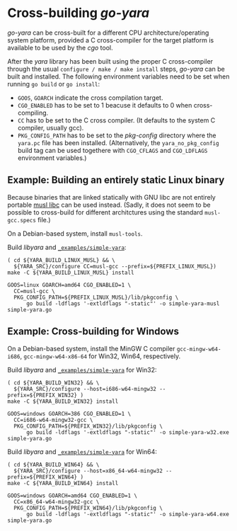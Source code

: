 # Cross-building _go-yara_

_go-yara_ can be cross-built for a different CPU
architecture/operating system platform, provided a C cross-compiler
for the target platform is available to be used by the _cgo_ tool.

After the _yara_ library has been built using the proper C
cross-compiler through the usual `configure / make / make install`
steps, _go-yara_ can be built and installed. The following environment
variables need to be set when running `go build` or `go install`:

- `GOOS`, `GOARCH` indicate the cross compilation target.
- `CGO_ENABLED` has to be set to 1 beacuse it defaults to 0 when
  cross-compiling.
- `CC` has to be set to the C cross compiler. (It defaults to the
  system C compiler, usually gcc).
- `PKG_CONFIG_PATH` has to be set to the _pkg-config_ directory where
  the `yara.pc` file has been installed. (Alternatively, the
  `yara_no_pkg_config` build tag can be used togethere with
  `CGO_CFLAGS` and `CGO_LDFLAGS` environment variables.)

## Example: Building an entirely static Linux binary

Because binaries that are linked statically with GNU libc are not
entirely portable [musl libc](https://www.musl-libc.org/) can be used
instead. (Sadly, it does not seem to be possible to cross-build for
different architctures using the standard `musl-gcc.specs` file.)

On a Debian-based system, install `musl-tools`.

Build _libyara_ and [`_examples/simple-yara`](_examples/simple-yara):
``` shell
( cd ${YARA_BUILD_LINUX_MUSL} && \
  ${YARA_SRC}/configure CC=musl-gcc --prefix=${PREFIX_LINUX_MUSL})
make -C ${YARA_BUILD_LINUX_MUSL} install

GOOS=linux GOARCH=amd64 CGO_ENABLED=1 \
  CC=musl-gcc \
  PKG_CONFIG_PATH=${PREFIX_LINUX_MUSL}/lib/pkgconfig \
      go build -ldflags '-extldflags "-static"' -o simple-yara-musl simple-yara.go
```

## Example: Cross-building for Windows

On a Debian-based system, install the MinGW C compiler
`gcc-mingw-w64-i686`, `gcc-mingw-w64-x86-64` for Win32, Win64,
respectively.

Build _libyara_ and [`_examples/simple-yara`](_examples/simple-yara) for Win32:
``` shell
( cd ${YARA_BUILD_WIN32} && \
  ${YARA_SRC}/configure --host=i686-w64-mingw32 --prefix=${PREFIX_WIN32} )
make -C ${YARA_BUILD_WIN32} install

GOOS=windows GOARCH=386 CGO_ENABLED=1 \
  CC=i686-w64-mingw32-gcc \
  PKG_CONFIG_PATH=${PREFIX_WIN32}/lib/pkgconfig \
      go build -ldflags '-extldflags "-static"' -o simple-yara-w32.exe simple-yara.go
```

Build _libyara_ and [`_examples/simple-yara`](_examples/simple-yara) for Win64:
``` shell
( cd ${YARA_BUILD_WIN64} && \
  ${YARA_SRC}/configure --host=x86_64-w64-mingw32 --prefix=${PREFIX_WIN64} )
make -C ${YARA_BUILD_WIN64} install

GOOS=windows GOARCH=amd64 CGO_ENABLED=1 \
  CC=x86_64-w64-mingw32-gcc \
  PKG_CONFIG_PATH=${PREFIX_WIN64}/lib/pkgconfig \
      go build -ldflags '-extldflags "-static"' -o simple-yara-w64.exe simple-yara.go
```
